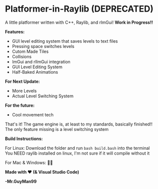 # Platformer-in-Raylib (DEPRECATED)
A little platformer written with C++, Raylib, and rlmGui!
**Work in Progress!!**

**Features:**
  
  - GUI level editing system that saves levels to text files
  - Pressing space switches levels
  - Cutom Made Tiles
  - Collisions
  - ImGui and rlImGui integration
  - GUI Level Editing System  
  - Half-Baked Animations
  
**For Next Update:**
  
  - More Levels
  - Actual Level Switching System

**For the future:**

  - Cool movement tech

That's it! The game engine is, at least to my standards, basically finished!!
The only feature missing is a level switching system

**Build Instructions:**

For Linux: 
Download the folder and run `bash build.bash` into the terminal
You NEED raylib installed on linux, I'm not sure if it will compile without it

For Mac & Windows:
🤷‍♂️

**Made with ❤️ (& Visual Studio Code)**

**-Mr.GuyMan99**
